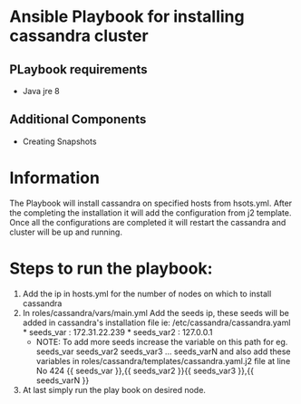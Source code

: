# Ansible Playbook for installing cassandra cluster

## PLaybook requirements
- Java jre 8

## Additional Components 
- Creating Snapshots

#  Information
The Playbook will install cassandra on specified hosts from hsots.yml.
After the completing the installation it will add the configuration from j2 template.
Once all the configurations are completed it will restart the cassandra and cluster will be up and running.

#  Steps to run the playbook:

1. Add the ip in hosts.yml for the number of nodes on which to install cassandra
2. In roles/cassandra/vars/main.yml 
	Add the seeds ip, these seeds will be added in cassandra's installation file ie: /etc/cassandra/cassandra.yaml
		* seeds_var : 172.31.22.239
		* seeds_var2 : 127.0.0.1
	* NOTE: To add more seeds increase the variable on this path for eg. seeds_var seeds_var2 seeds_var3 ... seeds_varN and also add these variables in roles/cassandra/templates/cassandra.yaml.j2 file at line No 424 {{ seeds_var }},{{ seeds_var2 }}{{ seeds_var3 }},{{ seeds_varN }}
3. At last simply run the play book on desired node.
